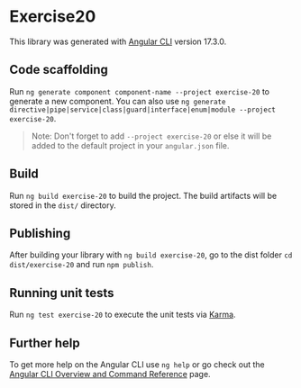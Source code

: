 # Exercise20

This library was generated with [Angular CLI](https://github.com/angular/angular-cli) version 17.3.0.

## Code scaffolding

Run `ng generate component component-name --project exercise-20` to generate a new component. You can also use `ng generate directive|pipe|service|class|guard|interface|enum|module --project exercise-20`.
> Note: Don't forget to add `--project exercise-20` or else it will be added to the default project in your `angular.json` file. 

## Build

Run `ng build exercise-20` to build the project. The build artifacts will be stored in the `dist/` directory.

## Publishing

After building your library with `ng build exercise-20`, go to the dist folder `cd dist/exercise-20` and run `npm publish`.

## Running unit tests

Run `ng test exercise-20` to execute the unit tests via [Karma](https://karma-runner.github.io).

## Further help

To get more help on the Angular CLI use `ng help` or go check out the [Angular CLI Overview and Command Reference](https://angular.io/cli) page.
